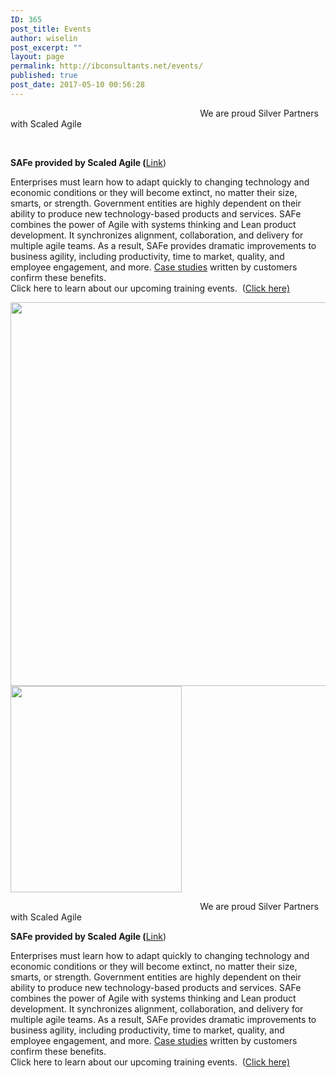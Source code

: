 ```yaml
---
ID: 365
post_title: Events
author: wiselin
post_excerpt: ""
layout: page
permalink: http://ibconsultants.net/events/
published: true
post_date: 2017-05-10 00:56:28
---
```

<p>                                                                             We are proud Silver Partners with Scaled Agile</p><p> </p><p><strong>SAFe provided by Scaled Agile (</strong><a href="http://www.scaledagileframework.com/why-safe/">Link</a>)</p><p>Enterprises must learn how to adapt quickly to changing technology and economic conditions or they will become extinct, no matter their size, smarts, or strength. Government entities are highly dependent on their ability to produce new technology-based products and services. SAFe combines the power of Agile with systems thinking and Lean product development. It synchronizes alignment, collaboration, and delivery for multiple agile teams. As a result, SAFe provides dramatic improvements to business agility, including productivity, time to market, quality, and employee engagement, and more. <a href="http://www.scaledagileframework.com/case-studies/">Case studies</a> written by customers confirm these benefits.<br /> Click here to learn about our upcoming training events.  (<a href="http://ibcllc.eventbrite.com">Click here)</a></p>		
		<img width="1024" height="614" src="http://ibconsultants.net/wp-content/uploads/2017/05/IBC_LOGO-HD-1024x614.png" alt="" srcset="https://ibconsultants.net/wp-content/uploads/2017/05/IBC_LOGO-HD-1024x614.png 1024w, https://ibconsultants.net/wp-content/uploads/2017/05/IBC_LOGO-HD-300x180.png 300w, https://ibconsultants.net/wp-content/uploads/2017/05/IBC_LOGO-HD-768x461.png 768w, https://ibconsultants.net/wp-content/uploads/2017/05/IBC_LOGO-HD.png 1500w" sizes="(max-width: 1024px) 100vw, 1024px" />		
		<img width="274" height="330" src="http://ibconsultants.net/wp-content/uploads/2017/05/Scaled-Agile-Silver-Partner.png" alt="" srcset="https://ibconsultants.net/wp-content/uploads/2017/05/Scaled-Agile-Silver-Partner.png 274w, https://ibconsultants.net/wp-content/uploads/2017/05/Scaled-Agile-Silver-Partner-249x300.png 249w" sizes="(max-width: 274px) 100vw, 274px" />		
		<p>                                                                             We are proud Silver Partners with Scaled Agile</p><p><strong>SAFe provided by Scaled Agile (</strong><a href="http://www.scaledagileframework.com/why-safe/">Link</a>)</p><p>Enterprises must learn how to adapt quickly to changing technology and economic conditions or they will become extinct, no matter their size, smarts, or strength. Government entities are highly dependent on their ability to produce new technology-based products and services. SAFe combines the power of Agile with systems thinking and Lean product development. It synchronizes alignment, collaboration, and delivery for multiple agile teams. As a result, SAFe provides dramatic improvements to business agility, including productivity, time to market, quality, and employee engagement, and more. <a href="http://www.scaledagileframework.com/case-studies/">Case studies</a> written by customers confirm these benefits.<br /> Click here to learn about our upcoming training events.  (<a href="http://ibcllc.eventbrite.com">Click here)</a></p>
